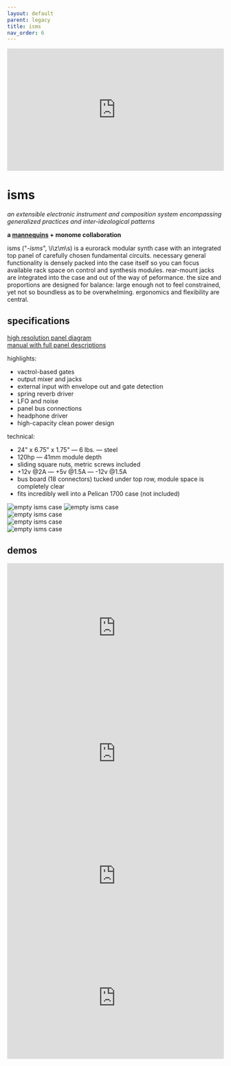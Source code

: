 ```yaml
---
layout: default
parent: legacy
title: isms
nav_order: 6
---
```


<div style="padding:56.25% 0 0 0;position:relative;"><iframe src="https://player.vimeo.com/video/146946774?color=ff7700&title=0&byline=0&portrait=0" style="position:absolute;top:0;left:0;width:100%;height:100%;" frameborder="0" allow="autoplay; fullscreen" allowfullscreen></iframe></div><script src="https://player.vimeo.com/api/player.js"></script>

# isms

*an extensible electronic instrument and composition system encompassing generalized practices and inter-ideological patterns*

**a [mannequins](https://whimsicalraps.com) + monome collaboration**

isms ("*-isms*", \i\z\m\s\) is a eurorack modular synth case with an integrated top panel of carefully chosen fundamental circuits. necessary general functionality is densely packed into the case itself so you can focus available rack space on control and synthesis modules. rear-mount jacks are integrated into the case and out of the way of peformance. the size and proportions are designed for balance: large enough not to feel constrained, yet not so boundless as to be overwhelming. ergonomics and flexibility are central.

## specifications

[high resolution panel diagram](/images/isms-panel.pdf)  
[manual with full panel descriptions](/images/isms-manual.pdf)

highlights:

- vactrol-based gates
- output mixer and jacks
- external input with envelope out and gate detection
- spring reverb driver
- LFO and noise
- panel bus connections
- headphone driver
- high-capacity clean power design

technical:

- 24" x 6.75" x 1.75" — 6 lbs. — steel
- 120hp — 41mm module depth
- sliding square nuts, metric screws included
- +12v @2A — +5v @1.5A — -12v @1.5A
- bus board (18 connectors) tucked under top row, module space is completely clear
- fits incredibly well into a Pelican 1700 case (not included)


![empty isms case](images/isms-empty.png)
![empty isms case](images/isms06.png)  
![empty isms case](images/isms03.png)  
![empty isms case](images/isms02.png)  
![empty isms case](images/isms05.png)

## demos

<iframe width="100%" height="300" scrolling="no" frameborder="no" allow="autoplay" src="https://w.soundcloud.com/player/?url=https%3A//api.soundcloud.com/playlists/161419885&color=%23ff5500&auto_play=false&hide_related=false&show_comments=false&show_user=true&show_reposts=false&show_teaser=false&visual=true"></iframe><div style="font-size: 10px; color: #cccccc;line-break: anywhere;word-break: normal;overflow: hidden;white-space: nowrap;text-overflow: ellipsis; font-family: Interstate,Lucida Grande,Lucida Sans Unicode,Lucida Sans,Garuda,Verdana,Tahoma,sans-serif;font-weight: 100;"> 

<div style="padding:56.25% 0 0 0;position:relative;"><iframe src="https://player.vimeo.com/video/146946774?color=ff7700&title=0&byline=0&portrait=0" style="position:absolute;top:0;left:0;width:100%;height:100%;" frameborder="0" allow="autoplay; fullscreen" allowfullscreen></iframe></div><script src="https://player.vimeo.com/api/player.js"></script>

<div style="padding:56.25% 0 0 0;position:relative;"><iframe src="https://player.vimeo.com/video/161804200?color=ff7700&title=0&byline=0&portrait=0" style="position:absolute;top:0;left:0;width:100%;height:100%;" frameborder="0" allow="autoplay; fullscreen" allowfullscreen></iframe></div><script src="https://player.vimeo.com/api/player.js"></script>

<div style="padding:56.25% 0 0 0;position:relative;"><iframe src="https://player.vimeo.com/video/143014827?color=ff7700&title=0&byline=0&portrait=0" style="position:absolute;top:0;left:0;width:100%;height:100%;" frameborder="0" allow="autoplay; fullscreen" allowfullscreen></iframe></div><script src="https://player.vimeo.com/api/player.js"></script>